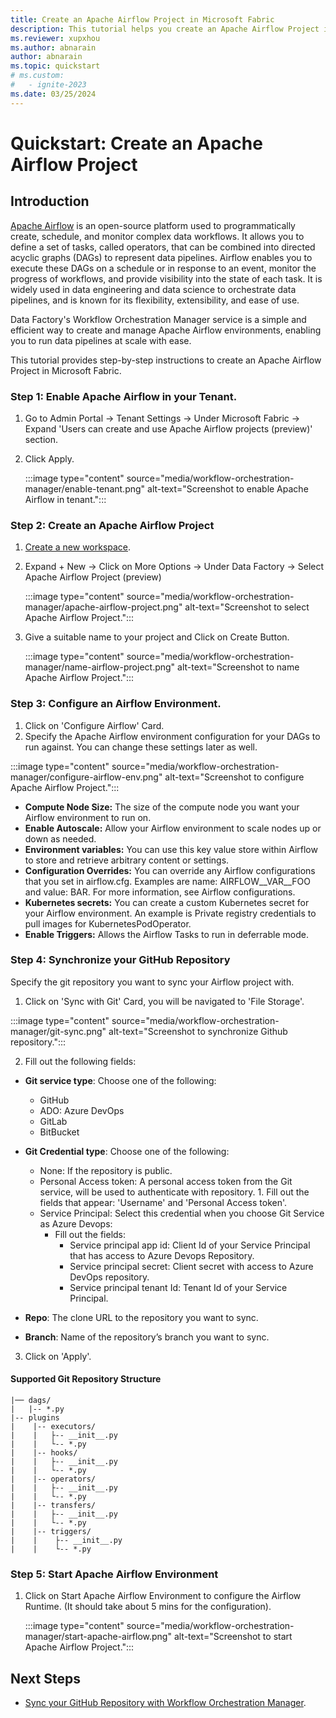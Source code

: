```yaml
---
title: Create an Apache Airflow Project in Microsoft Fabric
description: This tutorial helps you create an Apache Airflow Project in Microsoft Fabric.
ms.reviewer: xupxhou
ms.author: abnarain
author: abnarain
ms.topic: quickstart
# ms.custom:
#   - ignite-2023
ms.date: 03/25/2024
---
```


# Quickstart: Create an Apache Airflow Project

## Introduction
[Apache Airflow](https://airflow.apache.org/) is an open-source platform used to programmatically create, schedule, and monitor complex data workflows. It allows you to define a set of tasks, called operators, that can be combined into directed acyclic graphs (DAGs) to represent data pipelines. Airflow enables you to execute these DAGs on a schedule or in response to an event, monitor the progress of workflows, and provide visibility into the state of each task. It is widely used in data engineering and data science to orchestrate data pipelines, and is known for its flexibility, extensibility, and ease of use.

Data Factory's Workflow Orchestration Manager service is a simple and efficient way to create and manage Apache Airflow environments, enabling you to run data pipelines at scale with ease.

This tutorial provides step-by-step instructions to create an Apache Airflow Project in Microsoft Fabric.

### Step 1: Enable Apache Airflow in your Tenant.

1. Go to Admin Portal -> Tenant Settings -> Under Microsoft Fabric -> Expand 'Users can create and use Apache Airflow projects (preview)' section.
2. Click Apply.

   :::image type="content" source="media/workflow-orchestration-manager/enable-tenant.png" alt-text="Screenshot to enable Apache Airflow in tenant.":::

### Step 2: Create an Apache Airflow Project

1. [Create a new workspace](~/docs/get-started/create-workspaces.md).
2. Expand + New -> Click on More Options -> Under Data Factory -> Select Apache Airflow Project (preview)

   :::image type="content" source="media/workflow-orchestration-manager/apache-airflow-project.png" alt-text="Screenshot to select Apache Airflow Project.":::

3. Give a suitable name to your project and Click on Create Button.

   :::image type="content" source="media/workflow-orchestration-manager/name-airflow-project.png" alt-text="Screenshot to name Apache Airflow Project.":::

### Step 3: Configure an Airflow Environment.

1. Click on 'Configure Airflow' Card.
2. Specify the Apache Airflow environment configuration for your DAGs to run against. You can change these settings later as well.

:::image type="content" source="media/workflow-orchestration-manager/configure-airflow-env.png" alt-text="Screenshot to configure Apache Airflow Project.":::

* <strong>Compute Node Size:</strong> The size of the compute node you want your Airflow environment to run on.
* <strong>Enable Autoscale:</strong> Allow your Airflow environment to scale nodes up or down as needed.
* <strong>Environment variables:</strong> You can use this key value store within Airflow to store and retrieve arbitrary content or settings.
* <strong>Configuration Overrides:</strong> You can override any Airflow configurations that you set in airflow.cfg. Examples are name: AIRFLOW__VAR__FOO and value: BAR. For more information, see Airflow configurations.
* <strong>Kubernetes secrets:</strong> You can create a custom Kubernetes secret for your Airflow environment. An example is Private registry credentials to pull images for KubernetesPodOperator.
* <strong>Enable Triggers:</strong> Allows the Airflow Tasks to run in deferrable mode.


### Step 4: Synchronize your GitHub Repository

Specify the git repository you want to sync your Airflow project with.

1. Click on 'Sync with Git' Card, you will be navigated to 'File Storage'.

:::image type="content" source="media/workflow-orchestration-manager/git-sync.png" alt-text="Screenshot to synchronize Github repository.":::

2. Fill out the following fields:

* <strong>Git service type</strong>: Choose one of the following:
    * GitHub
    * ADO: Azure DevOps
    * GitLab
    * BitBucket

* <strong>Git Credential type</strong>: Choose one of the following:
    * None: If the repository is public.
    * Personal Access token: A personal access token from the Git service, will be used to authenticate with repository. 1.	Fill out the fields that appear: 'Username' and 'Personal Access token'.
    * Service Principal: Select this credential when you choose Git Service as Azure Devops:
        * Fill out the fields:
            * Service principal app id: Client Id of your Service Principal that has access to Azure Devops Repository.
            * Service principal secret: Client secret with access to Azure DevOps repository.
            * Service principal tenant Id: Tenant Id of your Service Principal.

* <strong>Repo</strong>: The clone URL to the repository you want to sync.
* <strong>Branch</strong>: Name of the repository’s branch you want to sync.

3. Click on 'Apply'.

#### Supported Git Repository Structure

```
|── dags/
|   |-- *.py
|-- plugins
|    |-- executors/
|    |   ├-- __init__.py
|    |   └-- *.py
|    |-- hooks/
|    |   ├-- __init__.py
|    |   └-- *.py
|    |-- operators/
|    |   ├-- __init__.py
|    |   └-- *.py
|    |-- transfers/
|    |   ├-- __init__.py
|    |   └-- *.py
|    |-- triggers/
|    |    ├-- __init__.py
|    |    └-- *.py
```

### Step 5: Start Apache Airflow Environment

1. Click on Start Apache Airflow Environment to configure the Airflow Runtime. (It should take about 5 mins for the configuration).

   :::image type="content" source="media/workflow-orchestration-manager/start-apache-airflow.png" alt-text="Screenshot to start Apache Airflow Project.":::

## Next Steps

* [Sync your GitHub Repository with Workflow Orchestration Manager]().
